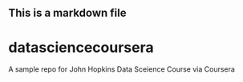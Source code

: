 ## This is a markdown file

datasciencecoursera
===================

A sample repo for John Hopkins Data Sceience Course via Coursera


